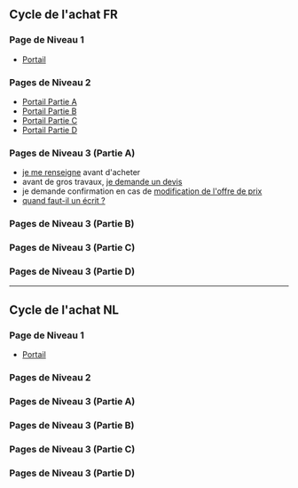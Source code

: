 ## Cycle de l'achat FR

### Page de Niveau 1

* [Portail](portail_cycle_achat_FR.doc)

### Pages de Niveau 2

* [Portail Partie A](A_FR.doc)
* [Portail Partie B](B_FR.doc)
* [Portail Partie C](C_FR.doc)
* [Portail Partie D](D_FR.doc)

### Pages de Niveau 3 (Partie A)

* [je me renseigne](A_je_me_renseigne.doc) avant d'acheter
* avant de gros travaux, [je demande un devis](A_devis.doc)
* je demande confirmation en cas de [modification de l'offre de prix](A_modification_offre_de_prix.doc)
* [quand faut-il un écrit ?](A_quand_un_ecrit.doc)

### Pages de Niveau 3 (Partie B)

### Pages de Niveau 3 (Partie C)

### Pages de Niveau 3 (Partie D)


---

## Cycle de l'achat NL

### Page de Niveau 1

* [Portail](portail_cycle_achat_NL.doc)

### Pages de Niveau 2

### Pages de Niveau 3 (Partie A)

### Pages de Niveau 3 (Partie B)

### Pages de Niveau 3 (Partie C)

### Pages de Niveau 3 (Partie D)
